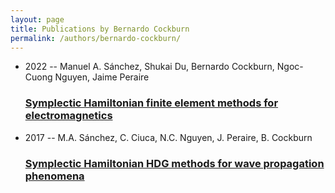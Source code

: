 ```yaml
---
layout: page
title: Publications by Bernardo Cockburn
permalink: /authors/bernardo-cockburn/
---
```


<ul class="post-list">
<li><span class='post-meta'>2022 -- Manuel A. Sánchez, Shukai Du, Bernardo Cockburn, Ngoc-Cuong Nguyen, Jaime Peraire</span><h3><a class='post-link' href='../../symplectic-hamiltonian-finite-element-methods-for-electromagnetics'>Symplectic Hamiltonian finite element methods for electromagnetics</a></h3></li>
<li><span class='post-meta'>2017 -- M.A. Sánchez, C. Ciuca, N.C. Nguyen, J. Peraire, B. Cockburn</span><h3><a class='post-link' href='../../symplectic-hamiltonian-hdg-methods-for-wave-propagation-phenomena'>Symplectic Hamiltonian HDG methods for wave propagation phenomena</a></h3></li>

</ul>
